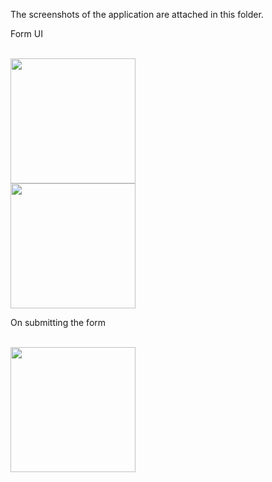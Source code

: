 The screenshots of the application are attached in this folder.

<p>Form UI </p>
<br>
<img src="https://github.com/rut00/customer_inquiry/blob/main/Screenshots/form_ui_1.png" width=200>
<br>
<img src="https://github.com/rut00/customer_inquiry/blob/main/Screenshots/form_ui_2.png" width=200>
<br>
<p>On submitting the form </p>
<br>
<img src="https://github.com/rut00/customer_inquiry/blob/main/Screenshots/submission.png" width=200>
